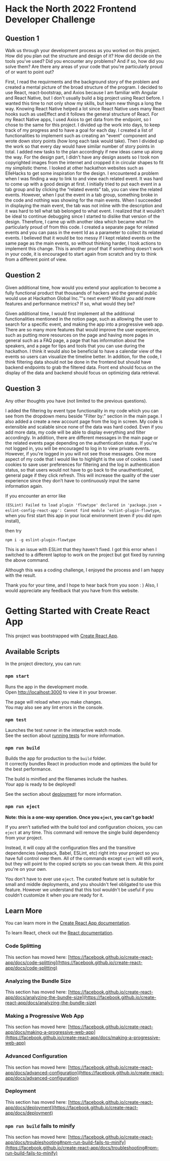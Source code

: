# Hack the North 2022 Frontend Developer Challenge

## Question 1

Walk us through your development process as you worked on this project. How did you plan out the structure and design of it? How did decide on the tools you've used? Did you encounter any problems? And if so, how did you solve them? Are there any areas of your code that you're particularly proud of or want to point out?

First, I read the requirments and the background story of the problem and created a mental picture of the broad structure of the program. I decided to use React, react-bootstrap, and Axios because I am familiar with Angular and React Native, but I don't usually build a big project using React before. I wanted this time to not only show my skills, but learn new things a long the way. Knowing React Native helped a lot since React Native uses many React hooks such as useEffect and it follows the general structure of React. For my React Native apps, I used Axios to get data from the endpoint, so I chose to the same for this project. I divided up the work into days, to keep track of my progress and to have a goal for each day. I created a list of functionalities to implement such as creating an "event" component and wrote down story points (how long each task would take). Then I divided up the work so that every day would have similar number of story points in total. I added new tasks to the plan accordingly if new ideas came up along the way. For the design part, I didn't have any design assets so I took non copyrighted images from the internet and cropped it in circular shapes to fit my simplistic theme. I looked at other hackathon websites such as ElleHacks to get some inspiration for the design. I encountered a problem when I was finding a way to link to and view each related event. It was hard to come up with a good design at first. I initially tried to put each event in a tab group and by clicking the “related events” tab, you can view the related events. However, when I put the event in a tab group, something broke in the code and nothing was showing for the main events. When I succeeded in displaying the main event, the tab was not inline with the description and it was hard to tell what tab belonged to what event. I realized that it wouldn’t be ideal to continue debugging since I started to dislike that version of the design. Therefore, I came up with another idea which became what I’m particularly proud of from this code. I created a separate page for related events and you can pass in the event Id as a parameter to collect its related events. I believed that it would be too messy if I kept related events on the same page as the main events, so without thinking harder, I took actions to implement this change. This is another proof that if something doesn’t work in your code, it is encouraged to start again from scratch and try to think from a different point of view.  


## Question 2
Given additional time, how would you extend your application to become a fully functional product that thousands of hackers and the general public would use at Hackathon Global Inc.™'s next event? Would you add more features and performance metrics? If so, what would they be?

Given additional time, I would first implement all the additional functionalities mentioned in the notion page, such as allowing the user to search for a specific event, and making the app into a progressive web app. There are so many more features that would improve the user experience, such as putting more resources on the page and having more pages in general such as a FAQ page, a page that has information about the speakers, and a page for tips and tools that you can use during the hackathon. I think it would also be beneficial to have a calendar view of the events so users can visualize the timeline better. In addition, for the code, I think filtering data should not be done in the frontend but should have backend endpoints to grab the filtered data. Front end should focus on the display of the data and backend should focus on optimizing data retrieval. 

## Question 3
Any other thoughts you have (not limited to the previous questions).

I added the filtering by event type functionality in my code which you can see from the dropdown menu beside "Filter by:" section in the main page. 
I also added a create a new account page from the log in screen.
My code is extensible and scalable since none of the data was hard coded. Even if you add more data, my code will be able to display everything and filter accordingly.
In addition, there are different messages in the main page or the related events page depending on the authentication status. If you're not logged in, you will be encouraged to log in to view private events. However, if you're logged in you will not see those messages. 
One more aspect of my code that I would like to highlight is the use of cookies. I used cookies to save user preferences for filtering and the log in authentication status, so that users would not have to go back to the unauthenticated, general page if they click refresh. This will increase the quality of the user experience since they don’t have to continuously input the same information again. 

If you encounter an error like

```(ESLint) Failed to load plugin 'flowtype' declared in 'package.json » eslint-config-react-app': Cannot find module 'eslint-plugin-flowtype```, when you first start this app in your local environment (even if you did npm install),

then try

```npm i -g eslint-plugin-flowtype```

This is an issue with ESLint that they haven't fixed. I got this error when I switched to a different laptop to work on the project but got fixed by running the above command. 

Although this was a coding challenge, I enjoyed the process and I am happy with the result.

Thank you for your time, and I hope to hear back from you soon : ) Also, I would appreciate any feedback that you have from this website. 

# Getting Started with Create React App

This project was bootstrapped with [Create React App](https://github.com/facebook/create-react-app).

## Available Scripts

In the project directory, you can run:

### `npm start`

Runs the app in the development mode.\
Open [http://localhost:3000](http://localhost:3000) to view it in your browser.

The page will reload when you make changes.\
You may also see any lint errors in the console.

### `npm test`

Launches the test runner in the interactive watch mode.\
See the section about [running tests](https://facebook.github.io/create-react-app/docs/running-tests) for more information.

### `npm run build`

Builds the app for production to the `build` folder.\
It correctly bundles React in production mode and optimizes the build for the best performance.

The build is minified and the filenames include the hashes.\
Your app is ready to be deployed!

See the section about [deployment](https://facebook.github.io/create-react-app/docs/deployment) for more information.

### `npm run eject`

**Note: this is a one-way operation. Once you `eject`, you can't go back!**

If you aren't satisfied with the build tool and configuration choices, you can `eject` at any time. This command will remove the single build dependency from your project.

Instead, it will copy all the configuration files and the transitive dependencies (webpack, Babel, ESLint, etc) right into your project so you have full control over them. All of the commands except `eject` will still work, but they will point to the copied scripts so you can tweak them. At this point you're on your own.

You don't have to ever use `eject`. The curated feature set is suitable for small and middle deployments, and you shouldn't feel obligated to use this feature. However we understand that this tool wouldn't be useful if you couldn't customize it when you are ready for it.

## Learn More

You can learn more in the [Create React App documentation](https://facebook.github.io/create-react-app/docs/getting-started).

To learn React, check out the [React documentation](https://reactjs.org/).

### Code Splitting

This section has moved here: [https://facebook.github.io/create-react-app/docs/code-splitting](https://facebook.github.io/create-react-app/docs/code-splitting)

### Analyzing the Bundle Size

This section has moved here: [https://facebook.github.io/create-react-app/docs/analyzing-the-bundle-size](https://facebook.github.io/create-react-app/docs/analyzing-the-bundle-size)

### Making a Progressive Web App

This section has moved here: [https://facebook.github.io/create-react-app/docs/making-a-progressive-web-app](https://facebook.github.io/create-react-app/docs/making-a-progressive-web-app)

### Advanced Configuration

This section has moved here: [https://facebook.github.io/create-react-app/docs/advanced-configuration](https://facebook.github.io/create-react-app/docs/advanced-configuration)

### Deployment

This section has moved here: [https://facebook.github.io/create-react-app/docs/deployment](https://facebook.github.io/create-react-app/docs/deployment)

### `npm run build` fails to minify

This section has moved here: [https://facebook.github.io/create-react-app/docs/troubleshooting#npm-run-build-fails-to-minify](https://facebook.github.io/create-react-app/docs/troubleshooting#npm-run-build-fails-to-minify)
